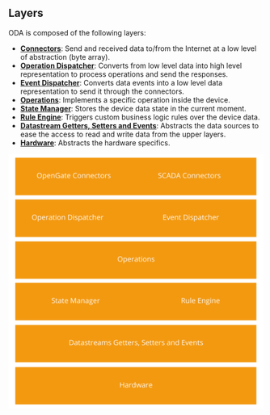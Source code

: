 ## Layers

ODA is composed of the following layers:

* [__Connectors__](layers/connectors.md): Send and received data to/from the Internet at a low level of abstraction (byte array).
* [__Operation Dispatcher__](layers/operationDispatcher.md): Converts from low level data into high level representation to process operations and send the responses.
* [__Event Dispatcher__](layers/eventDispatcher.md): Converts data events into a low level data representation to send it through the connectors.
* [__Operations__](layers/operations.md): Implements a specific operation inside the device.
* [__State Manager__](layers/stateManager.md): Stores the device data state in the current moment.
* [__Rule Engine__](layers/ruleEngine.md): Triggers custom business logic rules over the device data.
* [__Datastream Getters, Setters and Events__](layers/datastreams.md): Abstracts the data sources to ease the access to read and write data from the upper layers.
* [__Hardware__](layers/hardware.md): Abstracts the hardware specifics.

![ODA layers](../asset/img/layers.png)